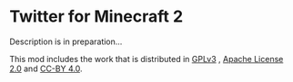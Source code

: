 # Twitter for Minecraft 2
Description is in preparation...

This mod includes the work that is distributed in [GPLv3](https://www.gnu.org/licenses/gpl-3.0.en.html)
, [Apache License 2.0](http://www.apache.org/licenses/LICENSE-2.0)
and [CC-BY 4.0](https://creativecommons.org/licenses/by/4.0/).